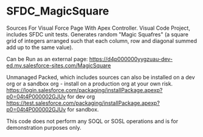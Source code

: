 # SFDC_MagicSquare
Sources For Visual Force Page With Apex Controller.
Visual Code Project, includes SFDC unit tests.
Generates random "Magic Squafres" (a square grid of integers arranged such that each column, row and diagonal summed add up to the same value).

Can be Run as an external page: https://d4p000000yygzuau-dev-ed.my.salesforce-sites.com/MagicSquare

Unmanaged Packed, which includes sources can also be installed on a dev org or a sandbox org - install on a production org at your own risk.
https://login.salesforce.com/packaging/installPackage.apexp?p0=04t4P000002GJUv for dev org
https://test.salesforce.com/packaging/installPackage.apexp?p0=04t4P000002GJUv for sandbox.

This code does not perform any SOQL or SOSL operations and is for demonstration purposes only.
